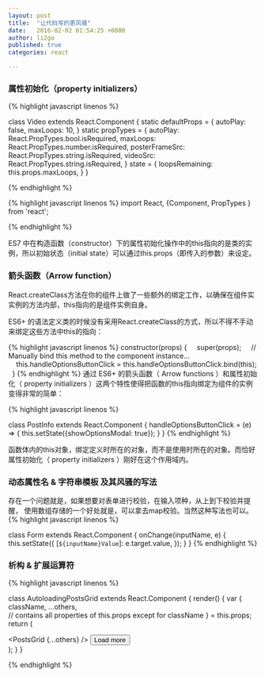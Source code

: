 ```yaml
---
layout: post
title:  "让代码写的更风骚"
date:   2016-02-02 01:54:25 +0800
author: li2go
published: true
categories: react

---
```


### 属性初始化（property initializers）


{% highlight javascript linenos %}

class Video extends React.Component {
  static defaultProps = {
    autoPlay: false,
    maxLoops: 10,
  }
  static propTypes = {
    autoPlay: React.PropTypes.bool.isRequired,
    maxLoops: React.PropTypes.number.isRequired,
    posterFrameSrc: React.PropTypes.string.isRequired,
    videoSrc: React.PropTypes.string.isRequired,
  }
  state = {
    loopsRemaining: this.props.maxLoops,
  }
}

{% endhighlight %}



{% highlight javascript linenos %}
import React, {Component, PropTypes } from 'react';

{% endhighlight %}

ES7 中在构造函数（constructor）下的属性初始化操作中的this指向的是类的实例，所以初始状态（initial state）可以通过this.props（即传入的参数）来设定。

### 箭头函数（Arrow function）

React.createClass方法在你的组件上做了一些额外的绑定工作，以确保在组件实实例的方法内部，this指向的是组件实例自身。

ES6+ 的语法定义类的时候没有采用React.createClass的方式，所以不得不手动来绑定这些方法中this的指向：

{% highlight javascript linenos %}
constructor(props) {
    super(props);
    // Manually bind this method to the component instance...
    this.handleOptionsButtonClick = this.handleOptionsButtonClick.bind(this);
  }
{% endhighlight %}
通过 ES6+ 的箭头函数（ Arrow functions ）和属性初始化（ property initializers ）这两个特性使得把函数的this指向绑定为组件的实例变得非常的简单：

{% highlight javascript linenos %}

class PostInfo extends React.Component {
  handleOptionsButtonClick = (e) => {
    this.setState({showOptionsModal: true});
  }
}
{% endhighlight %}


函数体内的this对象，绑定定义时所在的对象，而不是使用时所在的对象。而恰好属性初始化（ property initializers ）刚好在这个作用域内。

### 动态属性名 & 字符串模板 及其风骚的写法

存在一个问题就是，如果想要对表单进行校验，在输入项种，从上到下校验并提醒，
使用数组存储的一个好处就是，可以拿去map校验。当然这种写法也可以。
{% highlight javascript linenos %}

class Form extends React.Component {
  onChange(inputName, e) {
    this.setState({
      [`${inputName}Value`]: e.target.value,
    });
  }
}
{% endhighlight %}



### 析构 & 扩展运算符

{% highlight javascript linenos %}

class AutoloadingPostsGrid extends React.Component {
  render() {
    var {
      className,
      ...others,  
      // contains all properties of this.props except for className
    } = this.props;
    return (
      <div className={className}>
        <PostsGrid {...others} />
        <button onClick={this.handleLoadMoreClick}>Load more</button>
      </div>
    );
  }
}

{% endhighlight %}
